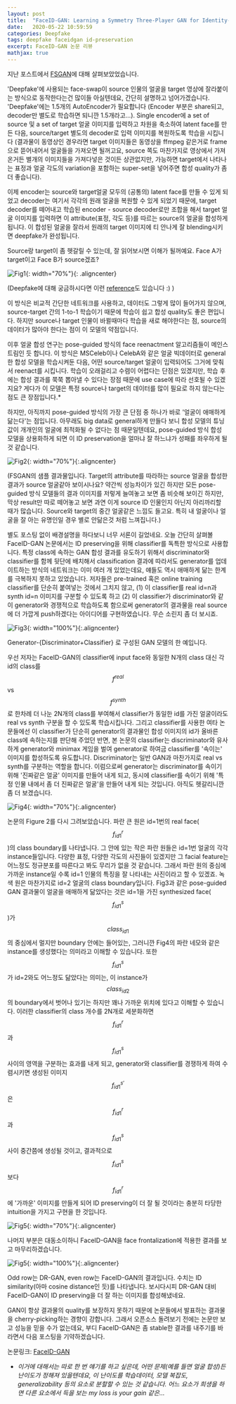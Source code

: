 ```yaml
---
layout: post
title:  "FaceID-GAN: Learning a Symmetry Three-Player GAN for Identity-Preserving Face Synthesis"
date:   2020-05-22 10:59:59
categories: Deepfake
tags: deepfake faceidgan id-preservation
excerpt: FaceID-GAN 논문 리뷰
mathjax: true
---
```


지난 포스트에서 [FSGAN](https://jiryang.github.io/2020/05/14/FSGAN-review/)에 대해 살펴보았었습니다.

'Deepfake'에 사용되는 face-swap이 source 인물의 얼굴을 target 영상에 잘라붙이는 방식으로 동작한다는건 많이들 아실텐데요, 간단히 설명하고 넘어가겠습니다. 'Deepfake'에는 1.5개의 AutoEncoder가 필요합니다 (Encoder 부분은 share되고, decoder만 별도로 학습하면 되니깐 1.5개라고...). Single encoder에 a set of source 및 a set of target 얼굴 이미지를 입력하고 차원을 축소하여 latent face를 만든 다음, source/target 별도의 decoder로 입력 이미지를 복원하도록 학습을 시킵니다 (결과물이 동영상인 경우라면 target 이미지들은 동영상을 ffmpeg 같은거로 frame으로 뜯어내어서 얼굴들을 가져오면 될꺼고요, source 쪽도 마찬가지로 영상에서 가져온거든 별개의 이미지들을 가져다넣은 것이든 상관없지만, 가능하면 target에서 나타나는 표정과 얼굴 각도의 variation을 포함하는 super-set을 넣어주면 합성 quality가 좀 더 좋습니다). 

이제 encoder는 source와 target얼굴 모두의 (공통의) latent face를 만들 수 있게 되었고 decoder는 여기서 각각의 원래 얼굴을 복원할 수 있게 되었기 때문에, target decoder를 떼어내고 학습된 encoder - source decoder로만 조합을 해서 target 얼굴 이미지를 입력하면 이 attribute(표정, 각도 등)를 따르는 source의 얼굴을 합성하게 됩니다. 이 합성된 얼굴을 잘라서 원래의 target 이미지에 티 안나게 잘 blending시키면 deepfake가 완성됩니다.

Source랑 target이 좀 헷갈릴 수 있는데, 잘 읽어보시면 이해가 될꺼예요. Face A가 target이고 Face B가 source겠죠?

![Fig1](https://jiryang.github.io/img/faceswap_autoencoder.png "How Deepfake Works"){: width="70%"}{: .aligncenter}

(Deepfake에 대해 궁금하시다면 이런 [reference](http://news.seoulbar.or.kr/news/articleView.html?idxno=1817)도 있습니다 :) )


이 방식은 비교적 간단한 네트워크를 사용하고, 데이터도 그렇게 많이 들어가지 않으며, source-target 간의 1-to-1 학습이기 때문에 학습이 쉽고 합성 quality도 좋은 편입니다. 하지만 source나 target 인물이 바뀔때마다 학습을 새로 해야한다는 점, source의 데이터가 많아야 한다는 점이 이 모델의 약점입니다.

이후 얼굴 합성 연구는 pose-guided 방식의 face reenactment 알고리즘들이 메인스트림인 듯 합니다. 이 방식은 MSCeleb이나 CelebA와 같은 얼굴 빅데이터로 general한 합성 모델을 학습시켜둔 다음, 어떤 source/target 얼굴이 입력되어도 그거에 맞춰서 reenact를 시킵니다. 학습이 오래걸리고 수렴이 어렵다는 단점은 있겠지만, 학습 후에는 합성 결과를 쭉쭉 뽑아낼 수 있다는 장점 때문에 use case에 따라 선호될 수 있겠지요? 게다가 이 모델은 특정 source나 target의 데이터를 많이 필요로 하지 않는다는 점도 큰 장점입니다.*

하지만, 아직까지 pose-guided 방식의 가장 큰 단점 중 하나가 바로 '얼굴이 애매하게 닮는다'는 점입니다. 아무래도 big data로 general하게 만들다 보니 합성 모델의 튜닝값이 개개인의 얼굴에 최적화될 수 없다는 점 때문일텐데요, pose-guided 방식 합성 모델을 상용화하게 되면 이 ID preservation을 얼마냐 잘 하느냐가 성패를 좌우하게 될 것 같습니다.

![Fig2](https://jiryang.github.io/img/fsgan_results.PNG "FSGAN Results"){: width="70%"}{:.aligncenter}

(FSGAN의 샘플 결과물입니다. Target의 attribute를 따라하는 source 얼굴을 합성한 결과가 source 얼굴같아 보이시나요? 약간씩 성능차이가 있긴 하지만 모든 pose-guided 방식 모델들의 결과 이미지를 저렇게 늘여놓고 보면 좀 비슷해 보이긴 하지만, 막상 result만 따로 떼어놓고 보면 과연 이게 source ID 인물인지 아닌지 아리까리할 때가 많습니다. Source와 target의 중간 얼굴같은 느낌도 들고요. 특히 내 얼굴이나 얼굴을 잘 아는 유명인일 경우 별로 안닮은것 처럼 느껴집니다.)

별도 포스팅 없이 배경설명을 하다보니 너무 서론이 길었네요. 오늘 간단히 살펴볼 FaceID-GAN 논문에서는 ID preserving을 위해 classifier를 독특한 방식으로 사용합니다. 특정 class에 속하는 GAN 합성 결과를 유도하기 위해서 discriminator와 classifier를 함께 뒷단에 배치해서 classification 결과에 따라서도 generator를 업데이트하는 방식의 네트워크는 이미 여러 개 있었는데요, 얘들도 역시 애매하게 닮는 한계를 극복하지 못하고 있었습니다. 저자들은 pre-trained 혹은 online training classifier를 단순히 붙여넣는 것에서 그치지 않고, (1) 이 classifier를 real id=n과 synth id=n 이미지를 구분할 수 있도록 하고 (2) 이 classifier가 discriminator와 같이 generator와 경쟁적으로 학습하도록 함으로써 generator의 결과물을 real source에 더 가깝게 push하겠다는 아이디어를 구현하였습니다. 무슨 소린지 좀 더 보시죠.

![Fig3](https://jiryang.github.io/img/GDC_network.PNG "G-D-C Network"){: width="100%"}{:.aligncenter}

Generator-{Discriminator+Classifier} 로 구성된 GAN 모델의 한 예입니다.


우선 저자는 FaceID-GAN의 classifier에 input face와 동일한 N개의 class 대신 각 id의 class를 $$f^{real}$$ vs $$f^{synth}$$로 한차례 더 나눈 2N개의 class를 부여해서 classifier가 동일한 id를 가진 얼굴이라도 real vs synth 구분을 할 수 있도록 학습시킵니다. 그리고 classifier를 사용한 여타 논문들에선 이 classifier가 단순히 generator의 결과물인 합성 이미지의 id가 올바른 class에 속하는지를 판단해 주었던 반면, 본 논문의 classifier는 discriminator와 유사하게 generator와 minimax 게임을 벌여 generator로 하여금 classifier를 '속이는' 이미지를 합성하도록 유도합니다. Discriminator는 일반 GAN과 마찬가지로 real vs synth를 구분하는 역할을 합니다. 이럼으로써 generator는 discriminator를 속이기 위해 '진짜같은 얼굴' 이미지를 만들어 내게 되고, 동시에 classifier를 속이기 위해 '특정 인물 내에서 좀 더 진짜같은 얼굴'을 만들어 내게 되는 것입니다. 아직도 헷갈리니깐 좀 더 보겠습니다.

![Fig4](https://jiryang.github.io/img/faceidgan_fig2_01.PNG "FaceID-GAN Fig2 Redrawn"){: width="70%"}{:.aligncenter}


논문의 Figure 2를 다시 그려보았습니다. 파란 큰 원은 id=1번의 real face($$f^r_{id1}$$)의 class boundary를 나타냅니다. 그 안에 있는 작은 파란 원들은 id=1번 얼굴의 각각 instance들입니다. 다양한 표정, 다양한 각도의 사진들이 있겠지만 그 facial feature는 어느정도 정규분포를 따른다고 봐도 무리가 없을 것 같습니다. 그래서 파란 원의 중심에 가까운 instance일 수록 id=1 인물의 특징을 잘 나타내는 사진이라고 할 수 있겠죠. 녹색 원은 마찬가지로 id=2 얼굴의 class boundary입니다. Fig3과 같은 pose-guided GAN 결과물이 얼굴을 애매하게 닮았다는 것은 id=1을 가진 synthesized face($$f^s_{id1}$$)가 $$class_{id1}$$의 중심에서 멀지만 boundary 안에는 들어있는, 그러니깐 Fig4의 파란 네모와 같은 instance를 생성했다는 의미라고 이해할 수 있습니다. 또한 $$f^s_{id1}$$가 id=2와도 어느정도 닮았다는 의미는, 이 instance가 $$class_{id2}$$의 boundary에서 벗어나 있기는 하지만 꽤나 가까운 위치에 있다고 이해할 수 있습니다. 이러한 classifier의 class 개수를 2N개로 세분화하면 $$f^r_{id1}$$과 $$f^s_{id1}$$ 사이의 영역을 구분하는 효과를 내게 되고, generator와 classifier를 경쟁하게 하여 수렴시키면 생성된 이미지 $$f^{s'}_{id1}$$은 $$f^r_{id1}$$과 $$f^s_{id1}$$ 사이 중간쯤에 생성될 것이고, 결과적으로 $$f^s_{id1}$$보다 $$f^r_{id1}$$에 '가까운' 이미지를 만들게 되어 ID preserving이 더 잘 될 것이라는 충분히 타당한 intuition을 가지고 구현을 한 것입니다.

![Fig5](https://jiryang.github.io/img/faceidgan_fig2_02.PNG "Pulling Effect of G-C Compatition"){: width="70%"}{:.aligncenter}


나머지 부분은 대동소이하니 FaceID-GAN을 face frontalization에 적용한 결과를 보고 마무리하겠습니다.

![Fig5](https://jiryang.github.io/img/faceidgan_results.PNG "FaceID-GAN Face Frontalization Results"){: width="100%"}{:.aligncenter}


Odd row는 DR-GAN, even row는 FaceID-GAN의 결과입니다. 수치는 ID similarity(아마 cosine distance인 듯)를 나타냅니다. 보시다시피 DR-GAN 대비 FaceID-GAN이 ID preserving을 더 잘 하는 이미지를 합성해냈네요.


GAN이 항상 결과물의 quality를 보장하지 못하기 때문에 논문들에서 발표하는 결과물을 cherry-picking하는 경향이 강합니다. 그래서 오픈소스 돌려보기 전에는 논문만 보고 성능을 믿을 수가 없는데요, 부디 FaceID-GAN은 좀 stable한 결과를 내주기를 바라면서 다음 포스팅을 기약하겠습니다.

논문링크: [FaceID-GAN](http://openaccess.thecvf.com/content_cvpr_2018/papers/Shen_FaceID-GAN_Learning_a_CVPR_2018_paper.pdf)


* _이거에 대해서는 따로 한 번 얘기를 하고 싶은데, 어떤 문제(예를 들면 얼굴 합성)든 난이도가 정해져 있을텐데요, 이 난이도를 학습데이터, 모델 복잡도, generalizability 등의 요소로 분할할 수 있는 것 같습니다. 어느 요소가 희생을 하면 다른 요소에서 득을 보는 my loss is your gain 같은..._
